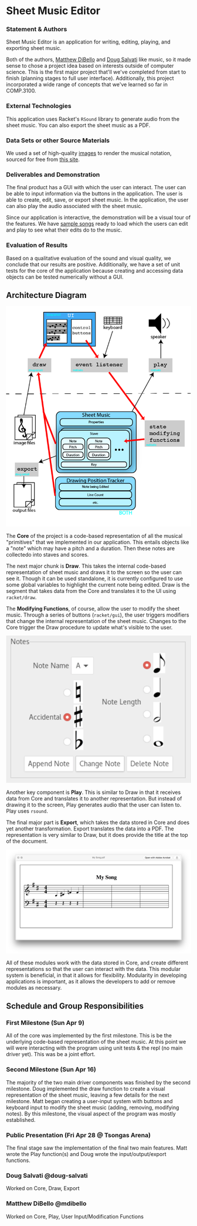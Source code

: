 # Sheet Music Editor

### Statement & Authors
Sheet Music Editor is an application for writing, editing, playing, and exporting sheet music.

Both of the authors, [Matthew DiBello](https://github.com/mdibello) and [Doug Salvati](https://github.com/doug-salvati) like music, so it made sense to chose a project idea based on interests outside of computer science. This is the first major project that'll we've completed from start to finish (planning stages to full user interface). Additionally, this project incorporated a wide range of concepts that we've learned so far in COMP.3100.

### External Technologies
This application uses Racket's `RSound` library to generate audio from the sheet music. You can also export the sheet music as a PDF.

### Data Sets or other Source Materials
We used a set of high-quality [images](/img/large) to render the musical notation, sourced for free from [this site](http://midnightmusic.com.au/2013/06/the-big-free-music-notation-image-library/).

### Deliverables and Demonstration
The final product has a GUI with which the user can interact. The user can be able to input information via the buttons in the application. The user is able to create, edit, save, or export sheet music. In the application, the user can also play the audio associated with the sheet music.

Since our application is interactive, the demonstration will be a visual tour of the features. We have [sample songs](/demo) ready to load which the users can edit and play to see what their edits do to the music.

### Evaluation of Results
Based on a qualitative evaluation of the sound and visual quality, we conclude that our results are positive. Additionally, we have a set of unit tests for the core of the application because creating and accessing data objects can be tested numerically without a GUI.

## Architecture Diagram
![architecture](/img/architecture.png)

The **Core** of the project is a code-based representation of all the musical "primitives" that we implemented in our application. This entails objects like a "note" which may have a pitch and a duration. Then these notes are collectedo into staves and scores.

The next major chunk is **Draw**. This takes the internal code-based representation of sheet music and draws it to the screen so the user can see it. Though it can be used standalone, it is currently configured to use some global variables to highlight the current note being edited. Draw is the segment that takes data from the Core and translates it to the UI using `racket/draw`.

The **Modifying Functions**, of course, allow the user to modify the sheet music. Through a series of buttons (`racket/gui`), the user triggers modifiers that change the internal representation of the sheet music. Changes to the Core trigger the Draw procedure to update what's visible to the user.

![panel](/img/sample_panel.png)

Another key component is **Play**. This is similar to Draw in that it receives data from Core and translates it to another representation. But instead of drawing it to the screen, Play generates audio that the user can listen to. Play uses `rsound`.

The final major part is **Export**, which takes the data stored in Core and does yet another transformation. Export translates the data into a PDF.  The representation is very similar to Draw, but it does provide the title at the top of the document.

![export](/img/sample_output.png)

All of these modules work with the data stored in Core, and create different representations so that the user can interact with the data. This modular system is beneficial, in that it allows for flexibility. Modularity in developing applications is important, as it allows the developers to add or remove modules as necessary.

## Schedule and Group Responsibilities

### First Milestone (Sun Apr 9)
All of the core was implemented by the first milestone. This is be the underlying code-based representation of the sheet music. At this point we will were interacting with the program using unit tests & the repl (no main driver yet). This was be a joint effort.

### Second Milestone (Sun Apr 16)
The majority of the two main driver components was finished by the second milestone. Doug implemented the draw function to create a visual representation of the sheet music, leaving a few details for the next milestone. Matt began creating a user-input system with buttons and keyboard input to modify the sheet music (adding, removing, modifying notes). By this milestone, the visual aspect of the program was mostly established.

### Public Presentation (Fri Apr 28 @ Tsongas Arena)
The final stage saw the implementation of the final two main features. Matt wrote the Play function(s) and Doug wrote the input/output/export functions.

### Doug Salvati @doug-salvati
Worked on Core, Draw, Export

### Matthew DiBello @mdibello
Worked on Core, Play, User Input/Modification Functions
